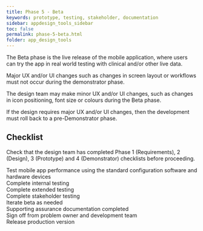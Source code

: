 ```yaml
---
title: Phase 5 - Beta
keywords: prototype, testing, stakeholder, documentation
sidebar: appdesign_tools_sidebar
toc: false
permalink: phase-5-beta.html
folder: app_design_tools 
---
```


The Beta phase is the live release of the mobile application, where users can try the app in real world testing with clinical and/or other live data.

Major UX and/or UI changes such as changes in screen layout or workflows must not occur during the demonstrator phase.

The design team may make minor UX and/or UI changes, such as changes in icon positioning, font size or colours during the Beta phase.

If the design requires major UX and/or UI changes, then the development must roll back to a pre-Demonstrator phase.


## Checklist
Check that the design team has completed Phase 1 (Requirements), 2 (Design), 3 (Prototype) and 4 (Demonstrator) checklists before proceeding.

<p>
		<i class="far fa-square"></i> Test mobile app performance using the standard configuration software and hardware devices<br>
		<i class="far fa-square"></i> Complete internal testing<br>
		<i class="far fa-square"></i> Complete extended testing<br>
		<i class="far fa-square"></i> Complete stakeholder testing<br>
		<i class="far fa-square"></i> Iterate beta as needed<br>
		<i class="far fa-square"></i> Supporting assurance documentation completed  <br>
		<i class="far fa-square"></i> Sign off from problem owner and development team<br>
		<i class="far fa-square"></i> Release production version
</p>